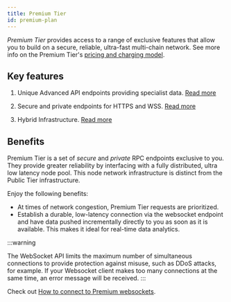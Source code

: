 ```yaml
---
title: Premium Tier 
id: premium-plan
---
```



*Premium Tier* provides access to a range of exclusive features that allow you to build on a secure, reliable, ultra-fast multi-chain network. See more info on the Premium Tier's [pricing and charging model](/build-blockchain/concepts/pricing).


## Key features

1. Unique Advanced API endpoints providing specialist data. [Read more](/build-blockchain/products/v2/advanced-apis)  

2. Secure and private endpoints for HTTPS and WSS. [Read more](/build-blockchain/products/v2/premium-endpoints)

3. Hybrid Infrastructure. [Read more](/build-blockchain/products/v2/hybrid-infra)


## Benefits

Premium Tier is a set of *secure* and *private* RPC endpoints exclusive to you. They provide greater reliability by interfacing with a fully distributed, ultra low latency node pool. This node network infrastructure is distinct from the Public Tier infrastructure.

Enjoy the following benefits:

* At times of network congestion, Premium Tier requests are prioritized.
* Establish a durable, low-latency connection via the websocket endpoint and have data pushed incrementally directly to you as soon as it is available. This makes it ideal for real-time data analytics.

:::warning

The WebSocket API limits the maximum number of simultaneous connections to provide protection against misuse, such as DDoS attacks, for example. If your Websocket client makes too many connections at the same time, an error message will be received.
:::

Check out [How to connect to Premium websockets](/build-blockchain/guides/websocket-premium).


